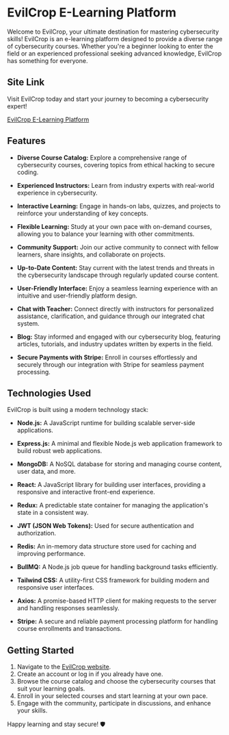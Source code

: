 # EvilCrop E-Learning Platform

Welcome to EvilCrop, your ultimate destination for mastering cybersecurity skills! EvilCrop is an e-learning platform designed to provide a diverse range of cybersecurity courses. Whether you're a beginner looking to enter the field or an experienced professional seeking advanced knowledge, EvilCrop has something for everyone.

## Site Link

Visit EvilCrop today and start your journey to becoming a cybersecurity expert!

[EvilCrop E-Learning Platform](https://evil-corp.ashmil.shop/)

## Features

- **Diverse Course Catalog:** Explore a comprehensive range of cybersecurity courses, covering topics from ethical hacking to secure coding.

- **Experienced Instructors:** Learn from industry experts with real-world experience in cybersecurity.

- **Interactive Learning:** Engage in hands-on labs, quizzes, and projects to reinforce your understanding of key concepts.

- **Flexible Learning:** Study at your own pace with on-demand courses, allowing you to balance your learning with other commitments.

- **Community Support:** Join our active community to connect with fellow learners, share insights, and collaborate on projects.

- **Up-to-Date Content:** Stay current with the latest trends and threats in the cybersecurity landscape through regularly updated course content.

- **User-Friendly Interface:** Enjoy a seamless learning experience with an intuitive and user-friendly platform design.

- **Chat with Teacher:** Connect directly with instructors for personalized assistance, clarification, and guidance through our integrated chat system.

- **Blog:** Stay informed and engaged with our cybersecurity blog, featuring articles, tutorials, and industry updates written by experts in the field.

- **Secure Payments with Stripe:** Enroll in courses effortlessly and securely through our integration with Stripe for seamless payment processing.

## Technologies Used

EvilCrop is built using a modern technology stack:

- **Node.js:** A JavaScript runtime for building scalable server-side applications.

- **Express.js:** A minimal and flexible Node.js web application framework to build robust web applications.

- **MongoDB:** A NoSQL database for storing and managing course content, user data, and more.

- **React:** A JavaScript library for building user interfaces, providing a responsive and interactive front-end experience.

- **Redux:** A predictable state container for managing the application's state in a consistent way.

- **JWT (JSON Web Tokens):** Used for secure authentication and authorization.

- **Redis:** An in-memory data structure store used for caching and improving performance.

- **BullMQ:** A Node.js job queue for handling background tasks efficiently.

- **Tailwind CSS:** A utility-first CSS framework for building modern and responsive user interfaces.

- **Axios:** A promise-based HTTP client for making requests to the server and handling responses seamlessly.

- **Stripe:** A secure and reliable payment processing platform for handling course enrollments and transactions.


## Getting Started

1. Navigate to the [EvilCrop website](https://evil-corp.ashmil.shop/).
2. Create an account or log in if you already have one.
3. Browse the course catalog and choose the cybersecurity courses that suit your learning goals.
4. Enroll in your selected courses and start learning at your own pace.
5. Engage with the community, participate in discussions, and enhance your skills.


Happy learning and stay secure! 🛡️